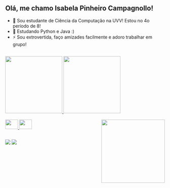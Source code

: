 ## Olá, me chamo Isabela Pinheiro Campagnollo!

- 🔭 Sou estudante de Ciência da Computação na UVV! Estou no 4o período de 8!
- 🌱 Estudando Python e Java :)
- ⚡ Sou extrovertida, faço amizades facilmente e adoro trabalhar em grupo!

##

  <div>
  <a href="https://github.com/icampagnollo">
  <img height="180em" src="https://github-readme-stats.vercel.app/api?username=icampagnollo&show_icons=true&theme=jolly&include_all_commits=true&count_private=true"/>
  <img height="180em" src="https://github-readme-stats.vercel.app/api/top-langs/?username=icampagnollo&layout=compact&langs_count=16&theme=jolly"/>
</div>

<div style="display: inline_block"><br>
  <img src="https://cdn.jsdelivr.net/gh/devicons/devicon@latest/icons/python/python-original.svg" height="30" width="40"/>
  <img src="https://cdn.jsdelivr.net/gh/devicons/devicon@latest/icons/mysql/mysql-original.svg" height="30" width="40"/>
  <img align="right" src="https://i.pinimg.com/originals/19/80/6e/19806e91932e6054965fc83b85241270.gif" height="200" width="200">
</div>

##

<div> 
    <a href="www.linkedin.com/in/isabela-campagnollo-878537278" target="_blank"><img src="https://img.shields.io/badge/-LinkedIn-%230077B5?style=for-the-badge&logo=linkedin&logoColor=white" target="_blank"></a> 
 <a href="https://www.instagram.com/isacampagnollo/" target="_blank"><img src="https://img.shields.io/badge/-Instagram-%23E4405F?style=for-the-badge&logo=instagram&logoColor=white" target="_blank"></a>
</div>

